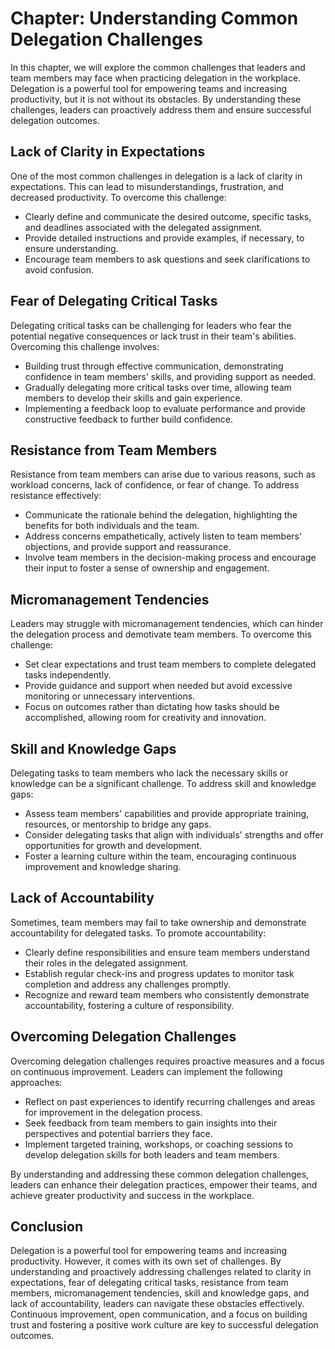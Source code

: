 Chapter: Understanding Common Delegation Challenges
===================================================

In this chapter, we will explore the common challenges that leaders and team members may face when practicing delegation in the workplace. Delegation is a powerful tool for empowering teams and increasing productivity, but it is not without its obstacles. By understanding these challenges, leaders can proactively address them and ensure successful delegation outcomes.

Lack of Clarity in Expectations
-------------------------------

One of the most common challenges in delegation is a lack of clarity in expectations. This can lead to misunderstandings, frustration, and decreased productivity. To overcome this challenge:

* Clearly define and communicate the desired outcome, specific tasks, and deadlines associated with the delegated assignment.
* Provide detailed instructions and provide examples, if necessary, to ensure understanding.
* Encourage team members to ask questions and seek clarifications to avoid confusion.

Fear of Delegating Critical Tasks
---------------------------------

Delegating critical tasks can be challenging for leaders who fear the potential negative consequences or lack trust in their team's abilities. Overcoming this challenge involves:

* Building trust through effective communication, demonstrating confidence in team members' skills, and providing support as needed.
* Gradually delegating more critical tasks over time, allowing team members to develop their skills and gain experience.
* Implementing a feedback loop to evaluate performance and provide constructive feedback to further build confidence.

Resistance from Team Members
----------------------------

Resistance from team members can arise due to various reasons, such as workload concerns, lack of confidence, or fear of change. To address resistance effectively:

* Communicate the rationale behind the delegation, highlighting the benefits for both individuals and the team.
* Address concerns empathetically, actively listen to team members' objections, and provide support and reassurance.
* Involve team members in the decision-making process and encourage their input to foster a sense of ownership and engagement.

Micromanagement Tendencies
--------------------------

Leaders may struggle with micromanagement tendencies, which can hinder the delegation process and demotivate team members. To overcome this challenge:

* Set clear expectations and trust team members to complete delegated tasks independently.
* Provide guidance and support when needed but avoid excessive monitoring or unnecessary interventions.
* Focus on outcomes rather than dictating how tasks should be accomplished, allowing room for creativity and innovation.

Skill and Knowledge Gaps
------------------------

Delegating tasks to team members who lack the necessary skills or knowledge can be a significant challenge. To address skill and knowledge gaps:

* Assess team members' capabilities and provide appropriate training, resources, or mentorship to bridge any gaps.
* Consider delegating tasks that align with individuals' strengths and offer opportunities for growth and development.
* Foster a learning culture within the team, encouraging continuous improvement and knowledge sharing.

Lack of Accountability
----------------------

Sometimes, team members may fail to take ownership and demonstrate accountability for delegated tasks. To promote accountability:

* Clearly define responsibilities and ensure team members understand their roles in the delegated assignment.
* Establish regular check-ins and progress updates to monitor task completion and address any challenges promptly.
* Recognize and reward team members who consistently demonstrate accountability, fostering a culture of responsibility.

Overcoming Delegation Challenges
--------------------------------

Overcoming delegation challenges requires proactive measures and a focus on continuous improvement. Leaders can implement the following approaches:

* Reflect on past experiences to identify recurring challenges and areas for improvement in the delegation process.
* Seek feedback from team members to gain insights into their perspectives and potential barriers they face.
* Implement targeted training, workshops, or coaching sessions to develop delegation skills for both leaders and team members.

By understanding and addressing these common delegation challenges, leaders can enhance their delegation practices, empower their teams, and achieve greater productivity and success in the workplace.

Conclusion
----------

Delegation is a powerful tool for empowering teams and increasing productivity. However, it comes with its own set of challenges. By understanding and proactively addressing challenges related to clarity in expectations, fear of delegating critical tasks, resistance from team members, micromanagement tendencies, skill and knowledge gaps, and lack of accountability, leaders can navigate these obstacles effectively. Continuous improvement, open communication, and a focus on building trust and fostering a positive work culture are key to successful delegation outcomes.
